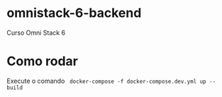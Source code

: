 # omnistack-6-backend
Curso Omni Stack 6

# Como rodar

Execute o comando ``` docker-compose -f docker-compose.dev.yml up --build```